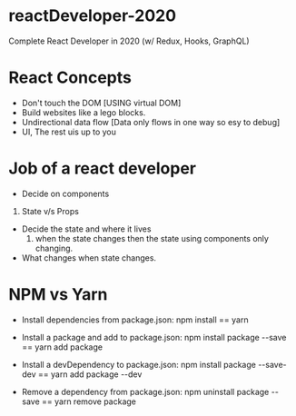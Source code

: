 # reactDeveloper-2020
Complete React Developer in 2020 (w/ Redux, Hooks, GraphQL)

# React Concepts
* Don't touch the DOM [USING virtual DOM]
* Build websites like a lego blocks.
* Undirectional data flow  [Data only flows in one way so esy to debug]
* UI, The rest uis up to you

# Job of a react developer
* Decide on components
 1. State v/s Props
* Decide the state and where it lives
  1. when the state changes then the state using components only changing.
* What changes when state changes.

# NPM vs Yarn
* Install dependencies from package.json: npm install == yarn

* Install a package and add to package.json: npm install package --save == yarn add package

* Install a devDependency to package.json: npm install package --save-dev == yarn add package --dev

* Remove a dependency from package.json: npm uninstall package --save == yarn remove package

